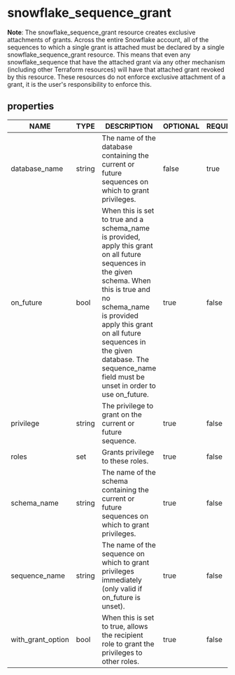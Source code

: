 
# snowflake_sequence_grant

<!-- These docs are auto-generated by code in ./docgen, run by with make docs. Manual edits will be overwritten. -->

**Note**: The snowflake_sequence_grant resource creates exclusive attachments of grants.
		Across the entire Snowflake account, all of the sequences to which a single grant is attached must be declared
		by a single snowflake_sequence_grant resource. This means that even any snowflake_sequence that have the attached
		grant via any other mechanism (including other Terraform resources) will have that attached grant revoked by this resource.
		These resources do not enforce exclusive attachment of a grant, it is the user's responsibility to enforce this.
		
## properties

|       NAME        |  TYPE  |                                                                                                                                               DESCRIPTION                                                                                                                                               | OPTIONAL | REQUIRED  | COMPUTED | DEFAULT |
|-------------------|--------|---------------------------------------------------------------------------------------------------------------------------------------------------------------------------------------------------------------------------------------------------------------------------------------------------------|----------|-----------|----------|---------|
| database_name     | string | The name of the database containing the current or future sequences on which to grant privileges.                                                                                                                                                                                                       | false    | true      | false    |         |
| on_future         | bool   | When this is set to true and a schema_name is provided, apply this grant on all future sequences in the given schema. When this is true and no schema_name is provided apply this grant on all future sequences in the given database. The sequence_name field must be unset in order to use on_future. | true     | false     | false    | false   |
| privilege         | string | The privilege to grant on the current or future sequence.                                                                                                                                                                                                                                               | true     | false     | false    | "USAGE" |
| roles             | set    | Grants privilege to these roles.                                                                                                                                                                                                                                                                        | true     | false     | false    |         |
| schema_name       | string | The name of the schema containing the current or future sequences on which to grant privileges.                                                                                                                                                                                                         | true     | false     | false    |         |
| sequence_name     | string | The name of the sequence on which to grant privileges immediately (only valid if on_future is unset).                                                                                                                                                                                                   | true     | false     | false    |         |
| with_grant_option | bool   | When this is set to true, allows the recipient role to grant the privileges to other roles.                                                                                                                                                                                                             | true     | false     | false    | false   |

